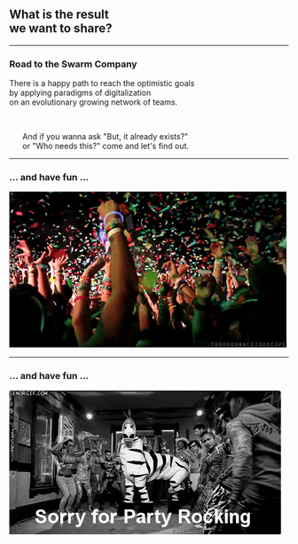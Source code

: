 ## What is the result<br>we want to share?

---

### Road to the Swarm Company

There is a happy path to reach the optimistic goals
<br>by applying paradigms of digitalization
<br>on an evolutionary growing network of teams.

<br>
<ul>
  <li class="fragment" style="list-style-type: none;">And if you wanna ask "But, it already exists?"
  <br>or "Who needs this?" come and let's find out.</li>
</ul>

---

### ... and have fun ...

![party](assets/image/party-edm.gif)




---

### ... and have fun ...

![party](assets/image/giphy.gif)


